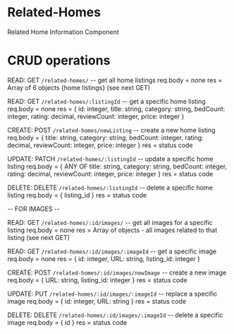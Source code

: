 # Related-Homes
Related Home Information Component

# CRUD operations

READ: GET `/related-homes/` -- get all home listings
  req.body = none
  res = Array of 6 objects {home listings} (see next GET)

READ: GET `/related-homes/:listingId` -- get a specific home listing
  req.body = none
  res = {
    id: integer,
    title: string,
    category: string,
    bedCount: integer,
    rating: decimal,
    reviewCount: integer,
    price: integer
  }

CREATE: POST `/related-homes/newListing` -- create a new home listing
  req.body = {
    title: string,
    category: string,
    bedCount: integer,
    rating: decimal,
    reviewCount: integer,
    price: integer
  }
  res = status code

UPDATE: PATCH `/related-homes/:listingId` -- update a specific home listing
  req.body = {
    ANY OF
    title: string,
    category: string,
    bedCount: integer,
    rating: decimal,
    reviewCount: integer,
    price: integer
  }
  res = status code

DELETE: DELETE `/related-homes/:listingId` -- delete a specific home listing
  req.body = {
    listing_id
  }
  res = status code

-- FOR IMAGES --

READ: GET `/related-homes/:id/images/` -- get all images for a specific listing
  req.body = none
  res = Array of objects - all images related to that listing (see next GET)

READ: GET `/related-homes/:id/images/:imageId` -- get a specific image
  req.body = none
  res = {
    id: integer,
    URL: string,
    listing_id: integer
  }

CREATE: POST `/related-homes/:id/images/newImage` -- create a new image
  req.body = {
    URL: string,
    listing_id: integer
  }
  res = status code

UPDATE: PUT `/related-homes/:id/images/:imageId` -- replace a specific image
  req.body = {
    id: integer,
    URL: string
  }
  res = status code

DELETE: DELETE `/related-homes/:id/images/:imageId` -- delete a specific image
  req.body = {
    id
  }
  res = status code